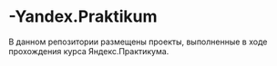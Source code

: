 # -Yandex.Praktikum
В данном репозитории размещены проекты, выполненные в ходе прохождения курса Яндекс.Практикума.

